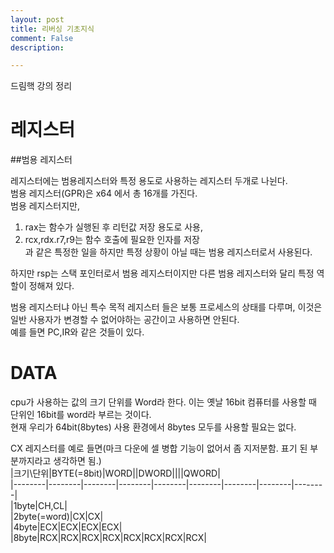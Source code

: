 ```yaml
---
layout: post
title: 리버싱 기초지식
comment: False
description: 

---
```


드림핵 강의 정리

# 레지스터  

##범용 레지스터

레지스터에는 범용레지스터와 특정 용도로 사용하는 레지스터 두개로 나뉜다.  
범용 레지스터(GPR)은 x64 에서 총 16개를 가진다.  
범용 레지스터지만,  
1. rax는 함수가 실행된 후 리턴값 저장 용도로 사용,  
2. rcx,rdx.r7,r9는 함수 호출에 필요한 인자를 저장  
과 같은 특정한 일을 하지만 특정 상황이 아닐 때는 범용 레지스터로서 사용된다.

하지만 rsp는 스택 포인터로서 범용 레지스터이지만 다른 범용 레지스터와 달리 특정 역할이 정해져 있다.  

범용 레지스터냐 아닌 특수 목적 레지스터 들은 보통 프로세스의 상태를 다루며, 이것은 일반 사용자가 변경할 수 없어야하는 공간이고 사용하면 안된다.  
예를 들면 PC,IR와 같은 것들이 있다.  

# DATA  
cpu가 사용하는 값의 크기 단위를 Word라 한다. 이는 옛날 16bit 컴퓨터를 사용할 때 단위인 16bit를 word라 부르는 것이다.  
현재 우리가 64bit(8bytes) 사용 환경에서 8bytes 모두를 사용할 필요는 없다.  

CX 레지스터를 예로 들면(마크 다운에 셀 병합 기능이 없어서 좀 지저분함. 표기 된 부분까지라고 생각하면 됨.)  
|크기\단위|BYTE(=8bit)|WORD||DWORD||||QWORD|  
|--------|--------|--------|--------|--------|--------|--------|--------|--------|  
|1byte|CH,CL|  
|2byte(=word)|CX|CX|  
|4byte|ECX|ECX|ECX|ECX|  
|8byte|RCX|RCX|RCX|RCX|RCX|RCX|RCX|RCX|  



